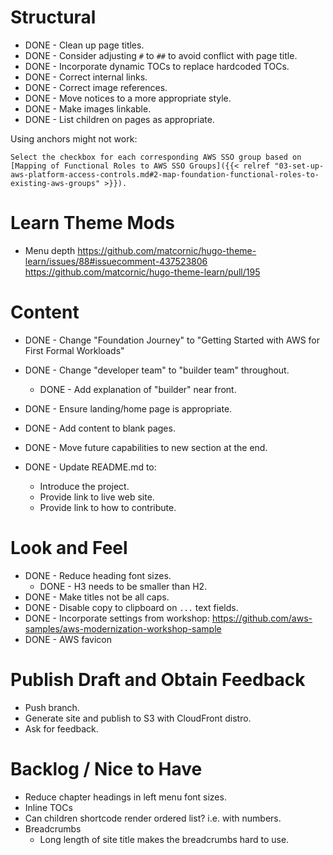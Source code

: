 # Structural

* DONE - Clean up page titles.
* DONE - Consider adjusting `#` to `##` to avoid conflict with page title.
* DONE - Incorporate dynamic TOCs to replace hardcoded TOCs.
* DONE - Correct internal links.
* DONE - Correct image references.
* DONE - Move notices to a more appropriate style.
* DONE - Make images linkable.
* DONE - List children on pages as appropriate.

Using anchors might not work:
```
Select the checkbox for each corresponding AWS SSO group based on [Mapping of Functional Roles to AWS SSO Groups]({{< relref "03-set-up-aws-platform-access-controls.md#2-map-foundation-functional-roles-to-existing-aws-groups" >}}).
```

# Learn Theme Mods

* Menu depth
https://github.com/matcornic/hugo-theme-learn/issues/88#issuecomment-437523806
https://github.com/matcornic/hugo-theme-learn/pull/195

# Content

* DONE - Change "Foundation Journey" to "Getting Started with AWS for First Formal Workloads"

* DONE - Change "developer team" to "builder team" throughout.
  * DONE - Add explanation of "builder" near front.

* DONE - Ensure landing/home page is appropriate.

* DONE - Add content to blank pages.

* DONE - Move future capabilities to new section at the end.

* DONE - Update README.md to:
  * Introduce the project.
  * Provide link to live web site.
  * Provide link to how to contribute.

# Look and Feel

* DONE - Reduce heading font sizes.
  * DONE - H3 needs to be smaller than H2.
* DONE - Make titles not be all caps.
* DONE - Disable copy to clipboard on `...` text fields.
* DONE - Incorporate settings from workshop: https://github.com/aws-samples/aws-modernization-workshop-sample
* DONE - AWS favicon

# Publish Draft and Obtain Feedback

* Push branch.
* Generate site and publish to S3 with CloudFront distro.
* Ask for feedback.

# Backlog / Nice to Have

* Reduce chapter headings in left menu font sizes.
* Inline TOCs
* Can children shortcode render ordered list? i.e. with numbers.
* Breadcrumbs
  * Long length of site title makes the breadcrumbs hard to use.
